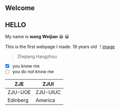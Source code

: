 ## Welcome 
## HELLO 
My name is **wang Weijian** :grinning: :grinning:

This is the first webpage I made.
19 years old
！[image](https://octodex.github.com/images/yaktocat.png)
> Zhejiang 
Hangzhou
- [x] you know me
- [ ] you do not know me

ZJE | ZJUI
----------|----------
ZJU-UOE| ZJU-UIUC
Edinberg | America
 


